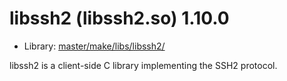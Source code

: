 # libssh2 (libssh2.so) 1.10.0
 - Library: [master/make/libs/libssh2/](https://github.com/Freetz-NG/freetz-ng/tree/master/make/libs/libssh2/)

libssh2 is a client-side C library implementing the SSH2 protocol.
